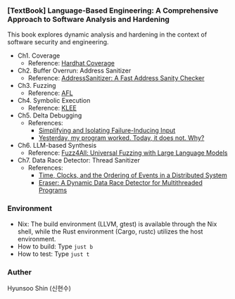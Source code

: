### [TextBook] Language-Based Engineering: A Comprehensive Approach to Software Analysis and Hardening

This book explores dynamic analysis and hardening in the context of software security and engineering.

- Ch1. Coverage
    - Reference: [Hardhat Coverage](https://hardhat.org/hardhat2/redirect?r=%2Fhardhat-runner%2Fdocs%2Fguides%2Ftest-contracts)
- Ch2. Buffer Overrun: Address Sanitizer
    - Reference: [AddressSanitizer: A Fast Address Sanity Checker](https://www.usenix.org/system/files/conference/atc12/atc12-final39.pdf)
- Ch3. Fuzzing
    - Reference: [AFL](https://github.com/google/AFL/blob/master/docs/technical_details.txt)
- Ch4. Symbolic Execution
    - Reference: [KLEE](https://klee-se.org/)
- Ch5. Delta Debugging
    - References:
        - [Simplifying and Isolating Failure-Inducing Input](https://www.cs.purdue.edu/homes/xyzhang/fall07/Papers/delta-debugging.pdf)
        - [Yesterday, my program worked. Today, it does not. Why?](https://dl.acm.org/doi/10.1145/318774.318946)
- Ch6. LLM-based Synthesis
    - Reference: [Fuzz4All: Universal Fuzzing with Large Language Models](https://fuzz4all.github.io/)
- Ch7. Data Race Detector: Thread Sanitizer
    - References:
        - [Time, Clocks, and the Ordering of Events in a Distributed System](https://lamport.azurewebsites.net/pubs/time-clocks.pdf)
        - [Eraser: A Dynamic Data Race Detector for Multithreaded Programs](https://dl.acm.org/doi/pdf/10.1145/265924.265927)

### Environment
- Nix: The build environment (LLVM, gtest) is available through the Nix shell, while the Rust environment (Cargo, rustc) utilizes the host environment.
- How to build: Type `just b`
- How to test: Type `just t`

### Auther

Hyunsoo Shin (신현수)
